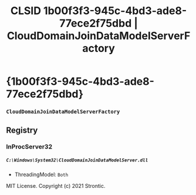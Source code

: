 ﻿---
title: "CLSID 1b00f3f3-945c-4bd3-ade8-77ece2f75dbd | CloudDomainJoinDataModelServerFactory"
excerpt: What is COM-Object CLSID 1b00f3f3-945c-4bd3-ade8-77ece2f75dbd?
---

# {1b00f3f3-945c-4bd3-ade8-77ece2f75dbd}

### `CloudDomainJoinDataModelServerFactory`

## Registry


### InProcServer32

##### `C:\Windows\System32\CloudDomainJoinDataModelServer.dll`
* ThreadingModel: `Both`

MIT License. Copyright (c) 2021 Strontic.


